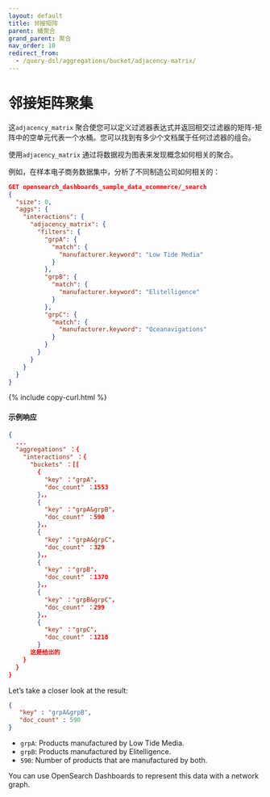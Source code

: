 ```yaml
---
layout: default
title: 邻接矩阵
parent: 桶聚合
grand_parent: 聚合
nav_order: 10
redirect_from:
  - /query-dsl/aggregations/bucket/adjacency-matrix/
---
```


# 邻接矩阵聚集

这`adjacency_matrix` 聚合使您可以定义过滤器表达式并返回相交过滤器的矩阵-矩阵中的空单元代表一个水桶。您可以找到有多少个文档属于任何过滤器的组合。

使用`adjacency_matrix` 通过将数据视为图表来发现概念如何相关的聚合。

例如，在样本电子商务数据集中，分析了不同制造公司如何相关的：

```json
GET opensearch_dashboards_sample_data_ecommerce/_search
{
  "size": 0,
  "aggs": {
    "interactions": {
      "adjacency_matrix": {
        "filters": {
          "grpA": {
            "match": {
              "manufacturer.keyword": "Low Tide Media"
            }
          },
          "grpB": {
            "match": {
              "manufacturer.keyword": "Elitelligence"
            }
          },
          "grpC": {
            "match": {
              "manufacturer.keyword": "Oceanavigations"
            }
          }
        }
      }
    }
  }
}
```
{% include copy-curl.html %}

#### 示例响应

 ```JSON
 {
   ...
   "aggregations" ：{
     "interactions" ：{
       "buckets" ：[[
         {
           "key" ："grpA"，
           "doc_count" ：1553
         }，，
         {
           "key" ："grpA&grpB"，
           "doc_count" ：590
         }，，
         {
           "key" ："grpA&grpC"，
           "doc_count" ：329
         }，，
         {
           "key" ："grpB"，
           "doc_count" ：1370
         }，，
         {
           "key" ："grpB&grpC"，
           "doc_count" ：299
         }，，
         {
           "key" ："grpC"，
           "doc_count" ：1218
         }
       这是给出的
     }
   }
 }
```

 Let’s take a closer look at the result:

 ```json
 {
    "key" : "grpA&grpB",
    "doc_count" : 590
 }
 ```

- `grpA`: Products manufactured by Low Tide Media.
- `grpB`: Products manufactured by Elitelligence.
- `590`: Number of products that are manufactured by both.

You can use OpenSearch Dashboards to represent this data with a network graph.
